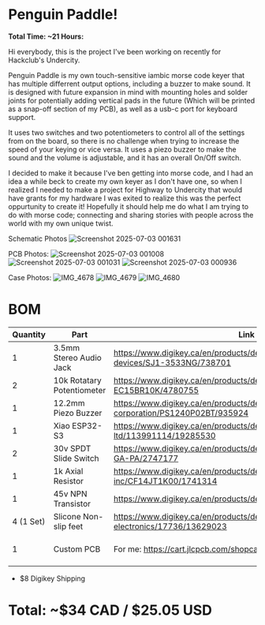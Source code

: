 # Penguin Paddle!

**Total Time: ~21 Hours:**

Hi everybody, this is the project I've been working on recently for Hackclub's Undercity. 

Penguin Paddle is my own touch-sensitive iambic morse code keyer that has multiple differrent output options, including a buzzer to make sound. It is designed with future expansion in mind with mounting holes and solder joints for potentially adding vertical pads in the future (Which will be printed as a snap-off section of my PCB), as well as a usb-c port for keyboard support. 

It uses two switches and two potentiometers to control all of the settings from on the board, so there is no challenge when trying to increase the speed of your keying or vice versa. It uses a piezo buzzer to make the sound and the volume is adjustable, and it has an overall On/Off switch. 

I decided to make it because I've ben getting into morse code, and I had an idea a while beck to create my own keyer as I don't have one, so when I realized I needed to make a project for Highway to Undercity that would have grants for my hardware I was exited to realize this was the perfect oppurtunity to create it! Hopefully it should help me do what I am trying to do with morse code; connecting and sharing stories with people across the world with my own unique twist.

Schematic Photos
![Screenshot 2025-07-03 001631](https://github.com/user-attachments/assets/96f580f6-f464-4034-bf2e-c4915ba0e847)

PCB Photos:
![Screenshot 2025-07-03 001008](https://github.com/user-attachments/assets/a10b6cdc-49d1-469c-aa6e-55508d83b93e)
![Screenshot 2025-07-03 001031](https://github.com/user-attachments/assets/21e32f12-9003-4cfa-b986-deeddb4b5dff)
![Screenshot 2025-07-03 000936](https://github.com/user-attachments/assets/a7e3634a-7428-4e9d-995d-33574fae862d)

Case Photos:
![IMG_4678](https://github.com/user-attachments/assets/60da4510-70b7-4a6a-ac78-4f1f5823caf4)
![IMG_4679](https://github.com/user-attachments/assets/fad18d87-3657-422e-8835-aa87924024c3)
![IMG_4680](https://github.com/user-attachments/assets/a42ae7c3-6c51-4c55-a932-9d31a2517aee)


# BOM

| Quantity | Part | Link | Price |
| ----------- | ----------- |----------- |----------- |
| 1 | 3.5mm Stereo Audio Jack | https://www.digikey.ca/en/products/detail/same-sky-formerly-cui-devices/SJ1-3533NG/738701 | $1.82 |
| 2 | 10k Rotatary Potentiometer | https://www.digikey.ca/en/products/detail/tt-electronics-bi/P0915N-EC15BR10K/4780755 | $6.68 |
| 1 | 12.2mm Piezo Buzzer | https://www.digikey.ca/en/products/detail/tdk-corporation/PS1240P02BT/935924 | $0.84 |
| 1 | Xiao ESP32-S3 | https://www.digikey.ca/en/products/detail/seeed-technology-co-ltd/113991114/19285530 | $11.63 |
| 2 | 30v SPDT Slide Switch | https://www.digikey.ca/en/products/detail/c-k/SS-12D07-VG-4-NS-GA-PA/2747177 | $2.73 |
| 1 | 1k Axial Resistor | https://www.digikey.ca/en/products/detail/stackpole-electronics-inc/CF14JT1K00/1741314 | $0.32 |
| 1 | 45v NPN Transistor | https://www.digikey.ca/en/products/detail/onsemi/BC550CBU/975565 | $0.45 |
| 4 (1 Set) | Slicone Non-slip feet | https://www.digikey.ca/en/products/detail/sparkfun-electronics/17736/13629023 | $1.63 |
| 1 | Custom PCB | For me: https://cart.jlcpcb.com/shopcart/cart |  $2.84 + $2.03 Shipping |

+ $8 Digikey Shipping
# Total: ~$34 CAD / $25.05 USD
